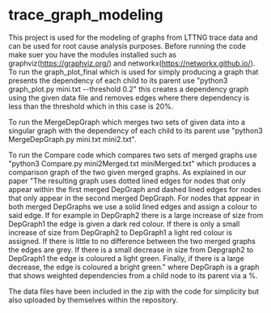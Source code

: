 # trace_graph_modeling
This project is used for the modeling of graphs from LTTNG trace data and can be used for root cause analysis purposes. 
Before running the code make suer you have the modules installed such as graphviz(https://graphviz.org/) and networkx(https://networkx.github.io/).
To run the graph_plot_final which is used for simply producing a graph that presents the dependency of each child to its parent use "python3 graph_plot.py mini.txt --threshold 0.2" this creates a dependency graph using the given data file and removes edges where there dependency is less than the threshold which in this case is 20%.

To run the MergeDepGraph which merges two sets of given data into a singular graph with the dependency of each child to its parent use "python3 MergeDepGraph.py mini.txt mini2.txt".

To run the Compare code which compares two sets of merged graphs use "python3 Compare.py mini2Merged.txt miniMerged.txt" which produces a comparison graph of the two given merged graphs. As explained in our paper "The resulting graph uses dotted lined edges for nodes that only appear within the first merged DepGraph and dashed lined edges for nodes that only appear in the second merged DepGraph. For nodes that appear in both merged DepGraphs we use a solid lined edges and assign a colour to said edge. If for example in DepGraph2 there is a large increase of size from DepGraph1 the edge is given a dark red colour. If there is only a small increase of size from DepGraph2 to DepGraph1 a light red colour is assigned. If there is little to no difference between the two merged graphs the edges are grey. If there is a small decrease in size from Depgraph2 to DepGraph1 the edge is coloured a light green. Finally, if there is a large decrease, the edge is coloured a bright green." where DepGraph is a graph that shows weighted dependencies from a child node to its parent via a %.

The data files have been included in the zip with the code for simplicity but also uploaded by themselves within the repository.
